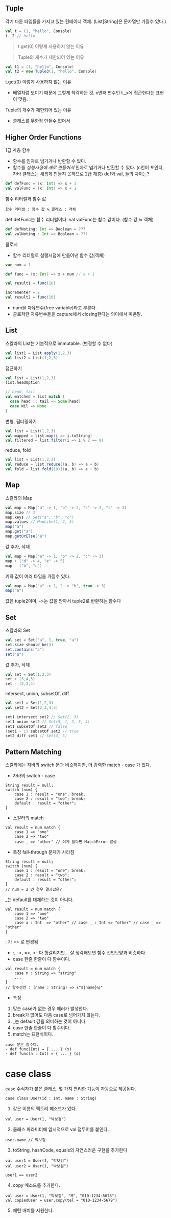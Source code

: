 ## Tuple
각기 다른 타입들을 가지고 있는 컨테이너 객체. (List[String]은 문자열만 가질수 있다.)
```scala
val t = (1, "hello", Console)
t._2 // hello
```

> t.get(0) 이렇게 사용하지 않는 이유

> Tuple의 개수가 제한되어 있는 이유

```scala
val t1 = (1, "hello", Console)
val t2 = new Tuple3(1, "hello", Console)
```
t.get(0) 이렇게 사용하지 않는 이유
- 배열처럼 보이기 때문에 그렇게 착각하는 것. x번째 변수인 t._x에 접근한다는 표현이 맞음.

Tuple의 개수가 제한되어 있는 이유
- 클래스를 무한정 만들수 없어서

## Higher Order Functions
1급 계층 함수
- 함수를 인자로 넘기거나 반환할 수 있다.
- 함수를 _실행시점에 새로 만들어서_ 인자로 넘기거나 반환할 수 있다. (c언어 포인터, 자바 클래스는 새롭게 만들지 못하므로 2급 계층)
def와 val, 둘의 차이는?
```scala
def defFunc = (x: Int) => x + 1
val valFunc = (x: Int) => x + 1
```
함수 리터럴과 함수 값
```
함수 리터럴 : 함수 값 ≒ 클래스 : 객체
```
def defFunc는 함수 리터럴이다.
val valFunc는 함수 값이다. (함수 값 ≒ 객체)
```scala
def defNoting: Int => Boolean = ???
val valNoting : Int => Boolean = ???
```
클로저
- 함수 리터럴로 실행시점에 만들어낸 함수 값(객체)
```scala
var num = 1

def func = (x: Int) => x + num // x + 1

val result1 = func(10)

incrementer = 2
val result2 = func(10)
```
- num을 자유변수(free variable)라고 부른다.
- 클로저란 자유변수들을 capture해서 closing한다는 의미에서 따온말.

## List
스칼라의 List는 기본적으로 immutable. (변경할 수 없다)
```scala
val list1 = List.apply(1,2,3)
val list2 = List(1,2,3)
```
접근하기
```scala
val list = List(1,2,3)
list.headOption

// head, tail
val matched = list match {
  case head :: tail => Some(head)
  case Nil => None
}
```
변형, 필터링하기
```scala
val list = List(1,2,3)
val mapped = list.map(i => i.toString)
val filtered = list.filter(i => i % 2 == 0)
```
reduce, fold
```scala
val list = List(1,2,3)
val reduce = list.reduce((a, b) => a + b)
val fold = list.fold(10)((a, b) => a + b)
```

## Map
스칼라의 Map
```scala
val map = Map("a" -> 1, "b" -> 2, "c" -> 2, "c" -> 3)
map.size // 3
map.keys // Set("a", "b", "c")
map.values // MapLike(1, 2, 3)
map("a")
map.get("a")
map.getOrElse("a")
```
값 추가, 삭제
```scala
val map = Map("a" -> 1, "b" -> 2, "c" -> 3)
map + ("d" -> 4, "e" -> 5)
map - ("b", "c")
```
키와 값이 여러 타입을 가질수 있다.
```scala
val map = Map("a" -> 1, 2 -> "b", true -> 3)
map("a")
```
값은 tuple2이며, ->는 값을 받아서 tuple2로 반환하는 함수다

## Set
스칼라의 Set
```scala
val set = Set("a", 1, true, "a")
set.size should be(3)
set.contains("a")
set("a")
```
값 추가, 삭제
```scala
val set = Set(1,2,3)
set + (3,4,5)
set - (2,3,4)
```
intersect, union, subsetOf, diff
```scala
val set1 = Set(1,2,3)
val set2 = Set(2,3,4,5)

set1 intersect set2 // Set(2, 3)
set1 union set2 // Set(5, 1, 2, 3, 4)
set1 subsetOf set2 // false
(set1 - 1) subsetOf set2 // true
set2 diff set1 // Set(4, 5)
```

## Pattern Matching
스칼라에는 자바의 switch 문과 비슷하지만, 더 강력한 match - case 가 있다.

* 자바의 switch - case
```
String result = null;
switch (num) {
    case 1 : result = "one"; break;
    case 2 : result = "two"; break;
    default : result = "other";
}
```
* 스칼라의 match
```
val result = num match {
    case 1 => "one"
    case 2 => "two"
    case _ => "other" // 이게 없다면 MatchError 발생
```
* 특징
fall-through 문제가 사라짐
```
String result = null;
switch (num) {
    case 1 : result = "one"; break;
    case 2 : result = "two";
    default : result = "other";
}
// num = 2 인 경우 결과값은?
```
_는 default를 대체하는 것이 아니다.
```
val result = num match {
    case 1 => "one"
    case 2 => "two"
    case a : Int  => "other" // case _ : Int => "other" // case _ => "other"
}
```
: 가 => 로 변경됨
- :, ->, =>, <- 다 헛갈리지만... 잘 생각해보면 함수 선언모양과 비슷하다.
- case 한줄 한줄이 다 함수이다.
```
val result = num match {
    case n : String => "string"
    ...
}
// 함수선언 : (name : String) => s"${name}님"
```
* 특징
1. 맞는 case가 없는 경우 에러가 발생한다.
1. break가 없어도 다음 case로 넘어가지 않는다.
1. _는 default 값을 의미하는 것이 아니다. 
1. case 한줄 한줄이 다 함수이다.
1. match는 표현식이다.
```
case 문은 함수다.
- def func(Int) = { ... } (x)
- def func(n : Int) = { ... } (o)
```

# case class
case 수식자가 붙은 클래스. 몇 가지 편리한 기능이 자동으로 제공된다.
```
case class User(id : Int, name : String)
```
1. 같은 이름의 팩토리 메소드가 있다.
```
val user = User(1, "박보검")
```
2. 클래스 파라미터에 암시적으로 val 접두어를 붙인다.
```
user.name // 박보검
```
3. toString, hashCode, equals의 자연스러운 구현을 추가한다
```
val user1 = User(1, "박보검")
val user2 = User(1, "박보검")

user1 == user2
```
4. copy 메소드를 추가한다.
```
val user = User(1, "박보검", "M", "010-1234-5678")
val copiedUser = user.copy(tel = "010-1234-5679")
```
5. 패턴 매치를 지원한다.

